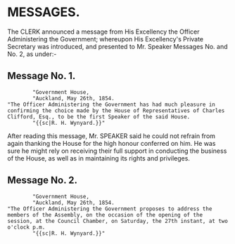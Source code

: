 # MESSAGES.

The CLERK announced a message from His Excellency the Officer Administering the Government; whereupon His Excellency's Private Secretary was introduced, and presented to Mr. Speaker Messages No. and No. 2, as under:-

## Message No. 1.
            "Government House,
            "Auckland, May 26th, 1854.
    "The Officer Administering the Government has had much pleasure in confirming the choice made by the House of Representatives of Charles Clifford, Esq., to be the first Speaker of the said House.
            "{{sc|R. H. Wynyard.}}"

After reading this message, Mr. SPEAKER said he could not refrain from again thanking the House for the high honour conferred on him. He was sure he might rely on receiving their full support in conducting the business of the House, as well as in maintaining its rights and privileges.

## Message No. 2.

            "Government House,
            "Auckland, May 26th, 1854.
    "The Officer Administering the Government proposes to address the members of the Assembly, on the occasion of the opening of the session, at the Council Chamber, on Saturday, the 27th instant, at two o'clock p.m.
            "{{sc|R. H. Wynyard.}}"